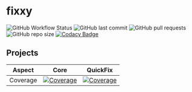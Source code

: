 # fixxy

![GitHub Workflow Status](https://img.shields.io/github/actions/workflow/status/expotential-online/fixxy/gradle.yml) ![GitHub last commit](https://img.shields.io/github/last-commit/expotential-online/fixxy) ![GitHub pull requests](https://img.shields.io/github/issues-pr/expotential-online/fixxy) ![GitHub repo size](https://img.shields.io/github/repo-size/expotential-online/fixxy) [![Codacy Badge](https://app.codacy.com/project/badge/Grade/006eaf62215d448984dd6aa660630547)](https://www.codacy.com/gh/expotential-online/fixxy/dashboard?utm_source=github.com&amp;utm_medium=referral&amp;utm_content=expotential-online/fixxy&amp;utm_campaign=Badge_Grade)

## Projects

| Aspect | Core | QuickFix |
| - | - | - |
| Coverage | [![Coverage](https://sonarcloud.io/api/project_badges/measure?project=expotential-online%3Afixxy.core&metric=coverage)](https://sonarcloud.io/summary/new_code?id=expotential-online%3Afixxy.core) | [![Coverage](https://sonarcloud.io/api/project_badges/measure?project=expotential-online%3Afixxy.quickfix&metric=coverage)](https://sonarcloud.io/summary/new_code?id=expotential-online%3Afixxy.quickfix) |
